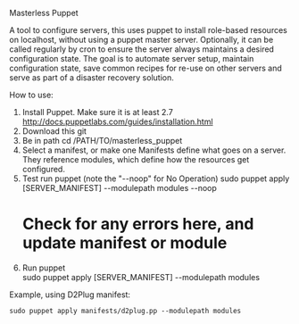 Masterless Puppet

A tool to configure servers, this uses puppet to install role-based resources on localhost, without using a puppet master server.  Optionally, it can be called regularly by cron to ensure the server always maintains a desired configuration state.  The goal is to automate server setup, maintain configuration state, save common recipes for re-use on other servers and serve as part of a disaster recovery solution.  


How to use:

1.  Install Puppet.  Make sure it is at least 2.7
	http://docs.puppetlabs.com/guides/installation.html
2.  Download this
	git
3.  Be in path
	cd /PATH/TO/masterless_puppet
4.  Select a manifest, or make one
	Manifests define what goes on a server.  They reference
	modules, which define how the resources get configured.
5.  Test run puppet  (note the "--noop" for No Operation)
	sudo puppet apply [SERVER_MANIFEST] --modulepath modules --noop
	# Check for any errors here, and update manifest or module 
6.  Run puppet  
	sudo puppet apply [SERVER_MANIFEST] --modulepath modules 


Example, using D2Plug manifest:

	sudo puppet apply manifests/d2plug.pp --modulepath modules



